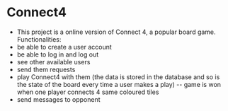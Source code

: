 # Connect4

- This project is a online version of Connect 4, a popular board game.
Functionalities:
- be able to create a user account
- be able to log in and log out
- see other available users
- send them requests
- play Connect4 with them (the data is stored in the database and so is the state of the board every time a user makes a play)
-- game is won when one player connects 4 same coloured tiles
- send messages to opponent
